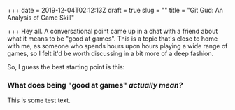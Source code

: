 +++
date = 2019-12-04T02:12:13Z
draft = true
slug = ""
title = "Git Gud: An Analysis of Game Skill"

+++
Hey all. A conversational point came up in a chat with a friend about what it means to be "good at games". This is a topic that's close to home with me, as someone who spends hours upon hours playing a wide range of games, so I felt it'd be worth discussing in a bit more of a deep fashion.

So, I guess the best starting point is this:

### What does being "good at games" _actually mean?_

This is some test text.